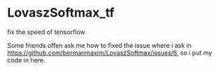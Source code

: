 # LovaszSoftmax_tf
fix the speed of tensorflow


Some friends offen ask me how to fixed the issue where i ask in https://github.com/bermanmaxim/LovaszSoftmax/issues/6, so i put my code in here.
